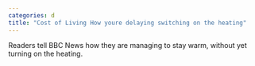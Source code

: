 ```yaml
---
categories: d
title: "Cost of Living How youre delaying switching on the heating"
---
```

Readers tell BBC News how they are managing to stay warm, without yet turning on the heating.